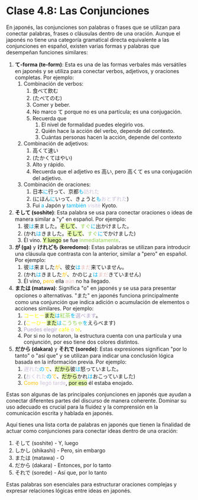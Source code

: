 # Clase 4.8: Las Conjunciones

En japonés, las conjunciones son palabras o frases que se utilizan para conectar palabras, frases o cláusulas dentro de una oración. Aunque el japonés no tiene una categoría gramatical directa equivalente a las conjunciones en español, existen varias formas y palabras que desempeñan funciones similares:

1. **て-forma (te-form)**: Esta es una de las formas verbales más versátiles en japonés y se utiliza para conectar verbos, adjetivos, y oraciones completas. Por ejemplo:
	1. Combinación de verbos: 
		1. 食べて飲む 
		2. (たべてのむ) 
		3. Comer y beber.
		4. No marco て porque no es una partícula; es una conjugación.
		5. Recuerda que
			1. El nivel de formalidad puedes elegirlo vos.
			2. Quién hace la acción del verbo, depende del contexto.
			3. Cuántas personas hacen la acción, depende del contexto
	2. Combinación de adjetivos: 
		1. 高くて速い 
		2. (たかくてはやい)
		3. Alto y rápido.
		4. Recuerda que el adjetivo es 高い, pero 高くて es una conjugación del adjetivo.
	3. Combinación de oraciones:
		1. 日本<font color="#00b0f0">に</font>行って、京都<font color="#00b0f0">も</font><font color="#ccc1d9">訪れた</font> 
		2. (にほん<font color="#00b0f0">に</font>いって、きょうと<font color="#00b0f0">も</font><font color="#ccc1d9">おとずれた</font>)
		3. Fui <font color="#00b0f0">a</font> Japón y <font color="#00b0f0">también</font> <font color="#ccc1d9">visité</font> Kyoto.
2. **そして (soshite)**: Esta palabra se usa para conectar oraciones o ideas de manera similar a "y" en español. Por ejemplo:
	1. 彼<font color="#00b0f0">は</font>来ました。<span style="background:rgba(205, 244, 105, 0.55)">そして</span>、<font color="#92d050">すぐ</font><font color="#00b0f0">に</font>出かけました。
	2. (かれ<font color="#00b0f0">は</font>きました。<span style="background:rgba(205, 244, 105, 0.55)">そして</span>、<font color="#92d050">すぐ</font><font color="#00b0f0">に</font>でかけました)
	3. Él vino. <span style="background:rgba(205, 244, 105, 0.55)">Y luego</span> se fue <font color="#92d050">inmediatamente</font>.
3. **が (ga)** y **けれども (keredomo)**: Estas palabras se utilizan para introducir una cláusula que contrasta con la anterior, similar a "pero" en español. Por ejemplo:
	1. 彼<font color="#00b0f0">は</font>来ました<font color="#ffc000">が</font>、彼女<font color="#00b0f0">は</font><font color="#e5b9b7">まだ</font>来ていません。
	2. (かれ<font color="#00b0f0">は</font>きました<font color="#ffc000">が</font>、かのじょ<font color="#00b0f0">は</font><font color="#e5b9b7">まだ</font>きていません)
	3. Él vino, <font color="#ffc000">pero</font> ella <font color="#e5b9b7">aún</font> no ha llegado.
4. **または (matawa)**: Significa "o" en japonés y se usa para presentar opciones o alternativas. "また" en japonés funciona principalmente como una conjunción que indica adición o acumulación de elementos o acciones similares. Por ejemplo:
	1. <font color="#ffff00">コーヒー</font><span style="background:rgba(205, 244, 105, 0.55)">また</span><font color="#00b0f0">は</font><font color="#92d050">紅茶</font><font color="#00b0f0">を</font><font color="#b2a2c7">選べます</font>。
	2. (<font color="#ffff00">こーひー</font><span style="background:rgba(205, 244, 105, 0.55)">また</span><font color="#00b0f0">は</font><font color="#92d050">こうちゃ</font><font color="#00b0f0">を</font>えらべます)
	3. <font color="#b2a2c7">Puedes elegir</font> <font color="#ffff00">café</font> <font color="#e5b9b7">o</font> <font color="#ffff00">té</font>.
	4. Por si no lo notaron, la estructura cuenta con una partícula y una conjunción, por eso tiene dos colores distintos.
5. **だから (dakara)** y **それで (sorede)**: Estas expresiones significan "por lo tanto" o "así que" y se utilizan para indicar una conclusión lógica basada en la información previa. Por ejemplo:
	1. <font color="#ccc1d9">遅れた</font><font color="#00b0f0">の</font><font color="#ffc000">で</font>、<span style="background:rgba(205, 244, 105, 0.55)">だから</span>彼<font color="#00b0f0">は</font>怒っていました。
	2. (<font color="#ccc1d9">おくれた</font><font color="#00b0f0">の</font><font color="#ffc000">で</font>、<span style="background:rgba(205, 244, 105, 0.55)">だから</span>かれ<font color="#00b0f0">は</font>おこっていました)
	3. <font color="#ffc000">Como</font> <font color="#ccc1d9">llegó tarde</font>, <span style="background:rgba(205, 244, 105, 0.55)">por eso</span> él estaba enojado.

Estas son algunas de las principales conjunciones en japonés que ayudan a conectar diferentes partes del discurso de manera coherente. Dominar su uso adecuado es crucial para la fluidez y la comprensión en la comunicación escrita y hablada en japonés.

Aquí tienes una lista corta de palabras en japonés que tienen la finalidad de actuar como conjunciones para conectar ideas dentro de una oración:

1. そして (soshite) - Y, luego
2. しかし (shikashi) - Pero, sin embargo
3. または (matawa) - O
4. だから (dakara) - Entonces, por lo tanto
5. それで (sorede) - Así que, por lo tanto

Estas palabras son esenciales para estructurar oraciones complejas y expresar relaciones lógicas entre ideas en japonés.

